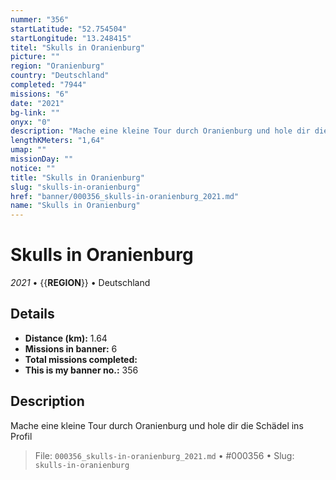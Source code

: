 ```yaml
---
nummer: "356"
startLatitude: "52.754504"
startLongitude: "13.248415"
titel: "Skulls in Oranienburg"
picture: ""
region: "Oranienburg"
country: "Deutschland"
completed: "7944"
missions: "6"
date: "2021"
bg-link: ""
onyx: "0"
description: "Mache eine kleine Tour durch Oranienburg und hole dir die Schädel ins Profil"
lengthKMeters: "1,64"
umap: ""
missionDay: ""
notice: ""
title: "Skulls in Oranienburg"
slug: "skulls-in-oranienburg"
href: "banner/000356_skulls-in-oranienburg_2021.md"
name: "Skulls in Oranienburg"
---
```

# Skulls in Oranienburg

*2021* • {{__REGION__}} • Deutschland





## Details
- **Distance (km):** 1.64
- **Missions in banner:** 6
- **Total missions completed:** 
- **This is my banner no.:** 356



## Description
Mache eine kleine Tour durch Oranienburg und hole dir die Schädel ins Profil




> File: `000356_skulls-in-oranienburg_2021.md` • #000356 • Slug: `skulls-in-oranienburg`
